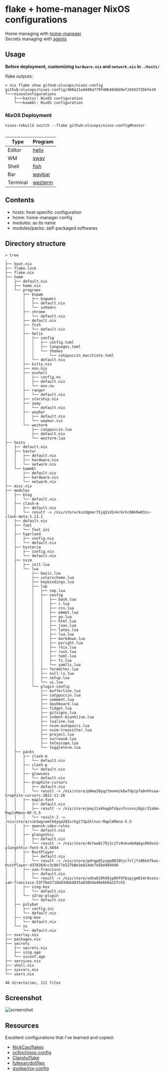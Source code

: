 # flake + home-manager NixOS configurations

Home managing with [home-manager](https://github.com/nix-community/home-manager)  
Secrets managing with [agenix](https://github.com/ryantm/agenix)  


## Usage
__Before deployment, customizing `hardware.nix` and `network.nix`  in `./hosts/`__

flake outputs:  

```console
> nix flake show github:oluceps/nixos-config
github:oluceps/nixos-config/d60a21a4d40a779f40b484bb9ef2445372bbfe34
└───nixosConfigurations
    ├───hastur: NixOS configuration
    └───kaambl: NixOS configuration
```  

### NixOS Deployment

```console
nixos-rebuild switch --flake github:oluceps/nixos-config#hastur
  
```
|Type|Program|
|---|---|
|Editor|[helix](https://github.com/oluceps/nixos-config/tree/pub/home/programs/helix)|
|WM|[sway](https://github.com/oluceps/nixos-config/tree/pub/home/programs/sway)|
|Shell|[fish](https://github.com/oluceps/nixos-config/tree/pub/home/programs/fish)|
|Bar|[waybar](https://github.com/oluceps/nixos-config/tree/pub/home/programs/waybar)|
|Terminal|[wezterm](https://github.com/oluceps/nixos-config/tree/pub/home/programs/wezterm)|


## Contents
+ hosts: host-specific configuration  
+ home: home-manager config  
+ modules: as its name  
+ modules/packs: self-packaged softwares


## Directory structure  
```console  
> tree
.
├── boot.nix
├── flake.lock
├── flake.nix
├── home
│   ├── default.nix
│   ├── home.nix
│   └── programs
│       ├── bspwm
│       │   ├── bspwmrc
│       │   ├── default.nix
│       │   └── sxhkdrc
│       ├── chrome
│       │   └── default.nix
│       ├── default.nix
│       ├── fish
│       │   └── default.nix
│       ├── helix
│       │   ├── config
│       │   │   ├── config.toml
│       │   │   ├── languages.toml
│       │   │   └── themes
│       │   │       └── catppuccin_macchiato.toml
│       │   └── default.nix
│       ├── kitty.nix
│       ├── nnn.nix
│       ├── nushell
│       │   ├── config.nu
│       │   ├── default.nix
│       │   └── env.nu
│       ├── ranger
│       │   └── default.nix
│       ├── starship.nix
│       ├── sway
│       │   └── default.nix
│       ├── waybar
│       │   ├── default.nix
│       │   └── waybar.css
│       └── wezterm
│           ├── catppuccin.lua
│           ├── default.nix
│           └── wezterm.lua
├── hosts
│   ├── default.nix
│   ├── hastur
│   │   ├── default.nix
│   │   ├── hardware.nix
│   │   └── network.nix
│   └── kammbl
│       ├── default.nix
│       ├── hardware.nix
│       └── network.nix
├── misc.nix
├── modules
│   ├── blog
│   │   └── default.nix
│   ├── clash-m
│   │   ├── default.nix
│   │   └── result -> /nix/store/kxzdgmar75jq51d1nkrkchc88k9w03zx-clash-meta-1.13.1
│   ├── default.nix
│   ├── foot
│   │   └── foot.ini
│   ├── hyprland
│   │   ├── config.nix
│   │   └── default.nix
│   ├── hysteria
│   │   ├── config.nix
│   │   └── default.nix
│   ├── nvim
│   │   ├── init.lua
│   │   └── lua
│   │       ├── basic.lua
│   │       ├── colorscheme.lua
│   │       ├── keybindings.lua
│   │       ├── lsp
│   │       │   ├── cmp.lua
│   │       │   ├── config
│   │       │   │   ├── bash.lua
│   │       │   │   ├── c.lua
│   │       │   │   ├── css.lua
│   │       │   │   ├── emmet.lua
│   │       │   │   ├── go.lua
│   │       │   │   ├── html.lua
│   │       │   │   ├── json.lua
│   │       │   │   ├── latex.lua
│   │       │   │   ├── lua.lua
│   │       │   │   ├── markdown.lua
│   │       │   │   ├── pyright.lua
│   │       │   │   ├── rnix.lua
│   │       │   │   ├── rust.lua
│   │       │   │   ├── toml.lua
│   │       │   │   ├── ts.lua
│   │       │   │   └── yamlls.lua
│   │       │   ├── formatter.lua
│   │       │   ├── null-ls.lua
│   │       │   ├── setup.lua
│   │       │   └── ui.lua
│   │       └── plugin-config
│   │           ├── bufferline.lua
│   │           ├── catppuccin.lua
│   │           ├── comment.lua
│   │           ├── dashboard.lua
│   │           ├── fidget.lua
│   │           ├── gitsigns.lua
│   │           ├── indent-blankline.lua
│   │           ├── lualine.lua
│   │           ├── nvim-autopairs.lua
│   │           ├── nvim-treesitter.lua
│   │           ├── project.lua
│   │           ├── surround.lua
│   │           ├── telescope.lua
│   │           └── toggleterm.lua
│   ├── packs
│   │   ├── clash-m
│   │   │   └── default.nix
│   │   ├── clash-p
│   │   │   └── default.nix
│   │   ├── glowsans
│   │   │   └── default.nix
│   │   ├── Graphite-cursors
│   │   │   ├── default.nix
│   │   │   └── result -> /nix/store/p0ma20yqzlmvmnzk6wfdp1p7a0vhhsaa-Graphite-cursors-2021-11-26
│   │   ├── maple-font
│   │   │   ├── default.nix
│   │   │   ├── result -> /nix/store/pmy11x6hqqbfdqvnfnzvnsi0gir31abm-MapleMono-NF-5.5
│   │   │   └── result-2 -> /nix/store/vik3wgcwmlk8yqa202xrkg173p2klnsn-MapleMono-5.5
│   │   ├── opensk-udev-rules
│   │   │   └── default.nix
│   │   ├── plangothic
│   │   │   ├── default.nix
│   │   │   └── result -> /nix/store/4k7ww8i79j1c27s9nkvmb0q6gs0k9sn2-plangothic-font-0.5.5694
│   │   ├── RustPlayer
│   │   │   ├── default.nix
│   │   │   └── result -> /nix/store/pdrgp01yzpp0018hjc7vljfx06kkfkas-RustPlayer-d37026dcc3c0b77e527b8e3e814de7e5be894d46
│   │   ├── san-francisco
│   │   │   ├── default.nix
│   │   │   └── result -> /nix/store/xdha819h50jp8hf97bspjgm814r8vznz-san-francisco-53ffbe571bb83dbb4835a010b4a49ebb9a32fc55
│   │   ├── sing-box
│   │   │   └── default.nix
│   │   └── v2ray-plugin
│   │       └── default.nix
│   ├── polybar
│   │   ├── config.ini
│   │   └── default.nix
│   ├── sing-box
│   │   └── default.nix
│   └── ss
│       └── default.nix
├── overlay.nix
├── packages.nix
├── secrets
│   ├── secrets.nix
│   ├── sing.age
│   └── ssconf.age
├── services.nix
├── shell.nix
├── sysvars.nix
└── users.nix

46 directories, 111 files
```  

## Screenshot  
![screenshot](./screenshot.png)


## Resources  
Excellent configurations that I've learned and copied:  
+ [NickCao/flakes](https://github.com/NickCao/flakes)  
+ [ocfox/nixos-config](https://github.com/ocfox/nixos-config)  
+ [Clansty/flake](https://github.com/Clansty/flake)  
+ [fufexan/dotfiles](https://github.com/fufexan/dotfiles)  
+ [gvolpe/nix-config](https://github.com/gvolpe/nix-config)


